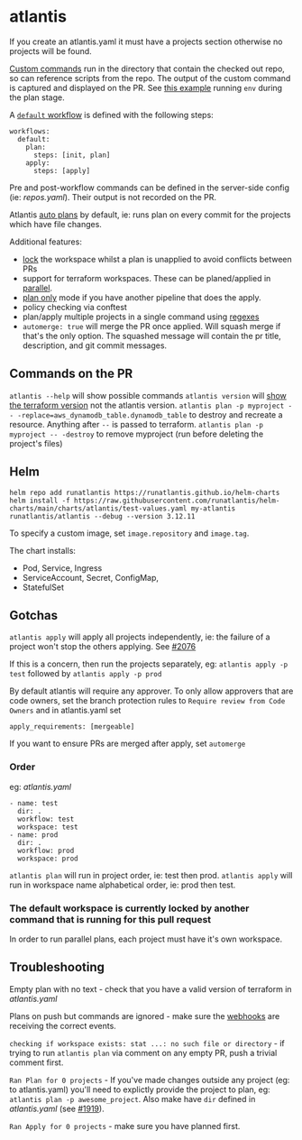 # atlantis

If you create an atlantis.yaml it must have a projects section otherwise no projects will be found.

[Custom commands](https://www.runatlantis.io/docs/custom-workflows.html#running-custom-commands) run in the directory that contain the checked out repo, so can reference scripts from the repo. The output of the custom command is captured and displayed on the PR. See [this example](https://github.com/tekumara/atlantis-example/pull/1#issuecomment-1046134758) running `env` during the plan stage.

A [`default` workflow](https://www.runatlantis.io/docs/server-side-repo-config.html#reference) is defined with the following steps:

```
workflows:
  default:
    plan:
      steps: [init, plan]
    apply:
      steps: [apply]
```

Pre and post-workflow commands can be defined in the server-side config (ie: _repos.yaml_). Their output is not recorded on the PR.

Atlantis [auto plans](https://www.runatlantis.io/docs/autoplanning.html) by default, ie: runs plan on every commit for the projects which have file changes.

Additional features:

- [lock](https://www.runatlantis.io/docs/locking.html) the workspace whilst a plan is unapplied to avoid conflicts between PRs
- support for terraform workspaces. These can be planed/applied in [parallel](https://github.com/runatlantis/atlantis/blob/37dad2bb15ee8759f82258b41d35267a43c349c5/CHANGELOG.md).
- [plan only](https://github.com/runatlantis/atlantis/pull/1230) mode if you have another pipeline that does the apply.
- policy checking via conftest
- plan/apply multiple projects in a single command using [regexes](https://github.com/runatlantis/atlantis/pull/1419)
- `automerge: true` will merge the PR once applied. Will squash merge if that's the only option. The squashed message will contain the pr title, description, and git commit messages.

## Commands on the PR

`atlantis --help` will show possible commands
`atlantis version` will [show the terraform version](https://github.com/runatlantis/atlantis/blob/90e92e3a13e8cb7f07ae6b0935b1a0bdf90be927/server/core/runtime/version_step_runner.go) not the atlantis version.
`atlantis plan -p myproject -- -replace=aws_dynamodb_table.dynamodb_table` to destroy and recreate a resource. Anything after `--` is passed to terraform.
`atlantis plan -p myproject -- -destroy` to remove myproject (run before deleting the project's files)

## Helm

```
helm repo add runatlantis https://runatlantis.github.io/helm-charts
helm install -f https://raw.githubusercontent.com/runatlantis/helm-charts/main/charts/atlantis/test-values.yaml my-atlantis runatlantis/atlantis --debug --version 3.12.11
```

To specify a custom image, set `image.repository` and `image.tag`.

The chart installs:

- Pod, Service, Ingress
- ServiceAccount, Secret, ConfigMap,
- StatefulSet

## Gotchas

`atlantis apply` will apply all projects independently, ie: the failure of a project won't stop the others applying. See [#2076](https://github.com/runatlantis/atlantis/issues/2076)

If this is a concern, then run the projects separately, eg: `atlantis apply -p test` followed by `atlantis apply -p prod`

By default atlantis will require any approver. To only allow approvers that are code owners, set the branch protection rules to `Require review from Code Owners` and in atlantis.yaml set

```
apply_requirements: [mergeable]
```

If you want to ensure PRs are merged after apply, set `automerge`

### Order

eg: _atlantis.yaml_

```
- name: test
  dir: .
  workflow: test
  workspace: test
- name: prod
  dir: .
  workflow: prod
  workspace: prod
```

`atlantis plan` will run in project order, ie: test then prod.
`atlantis apply` will run in workspace name alphabetical order, ie: prod then test.

### The default workspace is currently locked by another command that is running for this pull request

In order to run parallel plans, each project must have it's own workspace.

## Troubleshooting

Empty plan with no text - check that you have a valid version of terraform in _atlantis.yaml_

Plans on push but commands are ignored - make sure the [webhooks](https://www.runatlantis.io/docs/configuring-webhooks.html) are receiving the correct events.

`checking if workspace exists: stat ...: no such file or directory` - if trying to run `atlantis plan` via comment on any empty PR, push a trivial comment first.

`Ran Plan for 0 projects` - If you've made changes outside any project (eg: to atlantis.yaml) you'll need to explictly provide the project to plan, eg: `atlantis plan -p awesome_project`. Also make have `dir` defined in _atlantis.yaml_ (see [#1919](https://github.com/runatlantis/atlantis/issues/1919#issuecomment-1046132473)).

`Ran Apply for 0 projects` - make sure you have planned first.
